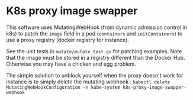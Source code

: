 # K8s proxy image swapper

This software uses MutatingWebHook (from dynamic admission control in k8s)
to patch the `image` field in a pod (`containers` and `initContainers`) to
use a proxy registry (docker registry for instance).

See the unit tests in `mutate/mutate_test.go` for patching examples.
Note that the image must be stored in a registry different than the
Docker Hub. Otherwise you may have a chicken and egg problem.

The simple solution to unblock yourself when the proxy doesn't work for instance
is to simply delete the mutating webhook :
`kubectl delete MutatingWebHookConfiguration -n kube-system k8s-proxy-image-swapper-webhook`
